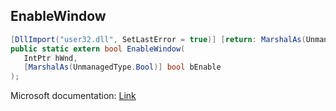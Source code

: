 ## EnableWindow

```csharp
[DllImport("user32.dll", SetLastError = true)] [return: MarshalAs(UnmanagedType.Bool)]
public static extern bool EnableWindow(
   IntPtr hWnd,
   [MarshalAs(UnmanagedType.Bool)] bool bEnable
);
```

Microsoft documentation: [Link](https://docs.microsoft.com/en-us/windows/win32/api/winuser/nf-winuser-enablewindow)
